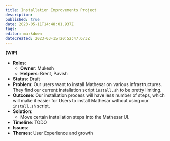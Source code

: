 ```yaml
---
title: Installation Improvements Project
description: 
published: true
date: 2023-05-11T14:48:01.937Z
tags: 
editor: markdown
dateCreated: 2023-03-15T20:52:47.673Z
---
```


**(WIP)**

- **Roles**:
    - **Owner**: Mukesh
    - **Helpers**: Brent, Pavish
- **Status**: Draft
- **Problem**: Our users want to install Mathesar on various infrastructures. They find our current installation script `install.sh` to be pretty limiting.
- **Outcome**: Our installation process will have less number of steps, which will make it easier for Users to install Mathesar without using our `install.sh` script.
- **Solution**: 
	- Move certain installation steps into the Mathesar UI.
- **Timeline**: TODO
- **Issues**: 
- **Themes**: User Experience and growth

